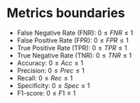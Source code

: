# Metrics boundaries

* False Negative Rate (FNR): $0 \leq FNR \leq 1$
* False Positive Rate (FPR): $0 \leq FPR \leq 1$
* True Positive Rate (TPR): $0 \leq TPR \leq 1$
* True Negative Rate (TNR): $0 \leq TNR \leq 1$
* Accuracy: $0 \leq Acc \leq 1$
* Precision: $0 \leq Prec \leq 1$
* Recall: $0 \leq Rec \leq 1$
* Specificity: $0 \leq Spec \leq 1$
* F1-score: $0 \leq F1 \leq 1$
